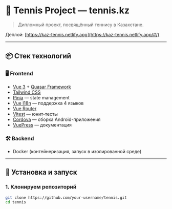 # 🎾 Tennis Project — tennis.kz

> Дипломный проект, посвящённый теннису в Казахстане.

Деплой: [https://kaz-tennis.netlify.app](https://kaz-tennis.netlify.app/#/)

---

## 📦 Стек технологий

### 🖥️ Frontend

- [Vue 3](https://vuejs.org/) + [Quasar Framework](https://quasar.dev/)
- [Tailwind CSS](https://tailwindcss.com/)
- [Pinia](https://pinia.vuejs.org/) — state management
- [Vue I18n](https://kazupon.github.io/vue-i18n/) — поддержка 4 языков
- [Vue Router](https://router.vuejs.org/)
- [Vitest](https://vitest.dev/) — юнит-тесты
- [Cordova](https://cordova.apache.org/) — сборка Android-приложения
- [VuePress](https://vuepress.vuejs.org/) — документация

### 🛠 Backend

- Docker (контейнеризация, запуск в изолированной среде)

---

## 🚀 Установка и запуск

### 1. Клонируем репозиторий

```bash
git clone https://github.com/your-username/tennis.git
cd tennis
```
